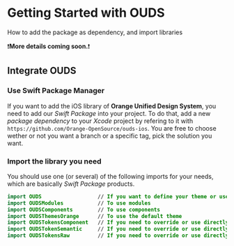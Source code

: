 # Getting Started with OUDS

How to add the package as dependency, and import libraries

❗**More details coming soon.**❗

## Integrate OUDS

### Use Swift Package Manager

If you want to add the iOS library of **Orange Unified Design System**, you need to add our _Swift Package_ into your project.
To do that, add a new _package dependency_ to your _Xcode_ project by refering to it with `https://github.com/Orange-OpenSource/ouds-ios`.
You are free to choose wether or not you want a branch or a specific tag, pick the solution you want.

### Import the library you need

You should use one (or several) of the following imports for your needs, which are basically _Swift Package_ products.

```swift
import OUDS                  // If you want to define your theme or use OUDSThemeableView
import OUDSModules           // To use modules
import OUDSComponents        // To use components
import OUDSThemesOrange      // To use the default theme
import OUDSTokensComponent   // If you need to override or use directly components tokens
import OUDSTokenSemantic     // If you need to override or use directly semantic tokens
import OUDSTokensRaw         // If you need to override or use directly raw tokens
```
